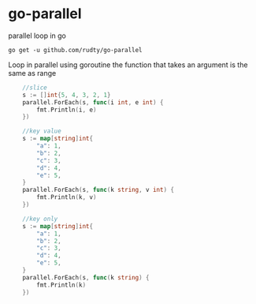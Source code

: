 # go-parallel
parallel loop in go 

`go get -u github.com/rudty/go-parallel`

Loop in parallel using goroutine
the function that takes an argument is the same as range

```GO
	//slice
	s := []int{5, 4, 3, 2, 1}
	parallel.ForEach(s, func(i int, e int) {
		fmt.Println(i, e)
	})
```

```GO
	//key value
	s := map[string]int{
		"a": 1,
		"b": 2,
		"c": 3,
		"d": 4,
		"e": 5,
	}
	parallel.ForEach(s, func(k string, v int) {
		fmt.Println(k, v)
	})
```

```GO
	//key only
	s := map[string]int{
		"a": 1,
		"b": 2,
		"c": 3,
		"d": 4,
		"e": 5,
	}
	parallel.ForEach(s, func(k string) {
		fmt.Println(k)
	})
```
